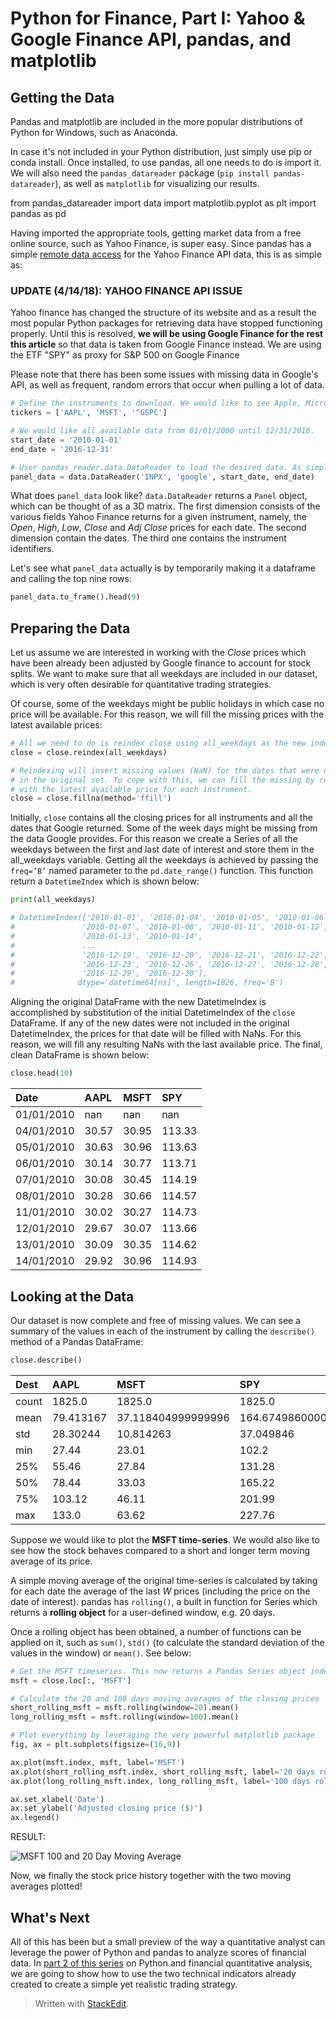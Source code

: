 # Python for Finance, Part I: Yahoo & Google Finance API, pandas, and matplotlib

## Getting the Data

Pandas and matplotlib are included in the more popular distributions of Python for Windows, such as Anaconda.

In case it's not included in your Python distribution, just simply use pip or conda install. Once installed, to use pandas, all one needs to do is import it. We will also need the `pandas_datareader` package \(`pip install pandas-datareader`\), as well as `matplotlib` for visualizing our results.

from pandas\_datareader import data import matplotlib.pyplot as plt import pandas as pd

Having imported the appropriate tools, getting market data from a free online source, such as Yahoo Finance, is super easy. Since pandas has a simple [remote data access](http://pandas-datareader.readthedocs.io/en/latest/remote_data.html#yahoo-finance) for the Yahoo Finance API data, this is as simple as:

### UPDATE \(4/14/18\): YAHOO FINANCE API ISSUE

Yahoo finance has changed the structure of its website and as a result the most popular Python packages for retrieving data have stopped functioning properly. Until this is resolved, **we will be using Google Finance for the rest this article** so that data is taken from Google Finance instead. We are using the ETF "SPY" as proxy for S&P 500 on Google Finance

Please note that there has been some issues with missing data in Google's API, as well as frequent, random errors that occur when pulling a lot of data.

```python
# Define the instruments to download. We would like to see Apple, Microsoft and the S&P500 index.
tickers = ['AAPL', 'MSFT', '^GSPC']

# We would like all available data from 01/01/2000 until 12/31/2016.
start_date = '2010-01-01'
end_date = '2016-12-31'

# User pandas_reader.data.DataReader to load the desired data. As simple as that.
panel_data = data.DataReader('INPX', 'google', start_date, end_date)
```

What does `panel_data` look like? `data.DataReader` returns a `Panel` object, which can be thought of as a 3D matrix. The first dimension consists of the various fields Yahoo Finance returns for a given instrument, namely, the _Open_, _High_, _Low_, _Close_ and _Adj Close_ prices for each date. The second dimension contain the dates. The third one contains the instrument identifiers.

Let's see what `panel_data` actually is by temporarily making it a dataframe and calling the top nine rows:

```python
panel_data.to_frame().head(9)
```

## Preparing the Data

Let us assume we are interested in working with the _Close_ prices which have been already been adjusted by Google finance to account for stock splits. We want to make sure that all weekdays are included in our dataset, which is very often desirable for quantitative trading strategies.

Of course, some of the weekdays might be public holidays in which case no price will be available. For this reason, we will fill the missing prices with the latest available prices:

```python
# All we need to do is reindex close using all_weekdays as the new index
close = close.reindex(all_weekdays)

# Reindexing will insert missing values (NaN) for the dates that were not present
# in the original set. To cope with this, we can fill the missing by replacing them
# with the latest available price for each instrument.
close = close.fillna(method='ffill')
```

Initially, `close` contains all the closing prices for all instruments and all the dates that Google returned. Some of the week days might be missing from the data Google provides. For this reason we create a Series of all the weekdays between the first and last date of interest and store them in the all\_weekdays variable. Getting all the weekdays is achieved by passing the `freq=’B’` named parameter to the `pd.date_range()` function. This function return a `DatetimeIndex` which is shown below:

```python
print(all_weekdays)

# DatetimeIndex(['2010-01-01', '2010-01-04', '2010-01-05', '2010-01-06',
#               '2010-01-07', '2010-01-08', '2010-01-11', '2010-01-12',
#               '2010-01-13', '2010-01-14',
#               ...
#               '2016-12-19', '2016-12-20', '2016-12-21', '2016-12-22',
#               '2016-12-23', '2016-12-26', '2016-12-27', '2016-12-28',
#               '2016-12-29', '2016-12-30'],
#              dtype='datetime64[ns]', length=1826, freq='B')
```

Aligning the original DataFrame with the new DatetimeIndex is accomplished by substitution of the initial DatetimeIndex of the `close` DataFrame. If any of the new dates were not included in the original DatetimeIndex, the prices for that date will be filled with NaNs. For this reason, we will fill any resulting NaNs with the last available price. The final, clean DataFrame is shown below:

```python
close.head(10)
```

| Date | AAPL | MSFT | SPY |
| :--- | :--- | :--- | :--- |
| 01/01/2010 | nan | nan | nan |
| 04/01/2010 | 30.57 | 30.95 | 113.33 |
| 05/01/2010 | 30.63 | 30.96 | 113.63 |
| 06/01/2010 | 30.14 | 30.77 | 113.71 |
| 07/01/2010 | 30.08 | 30.45 | 114.19 |
| 08/01/2010 | 30.28 | 30.66 | 114.57 |
| 11/01/2010 | 30.02 | 30.27 | 114.73 |
| 12/01/2010 | 29.67 | 30.07 | 113.66 |
| 13/01/2010 | 30.09 | 30.35 | 114.62 |
| 14/01/2010 | 29.92 | 30.96 | 114.93 |

## Looking at the Data

Our dataset is now complete and free of missing values. We can see a summary of the values in each of the instrument by calling the `describe()` method of a Pandas DataFrame:

```python
close.describe()
```

| Dest | AAPL | MSFT | SPY |
| :--- | :--- | :--- | :--- |
| count | 1825.0 | 1825.0 | 1825.0 |
| mean | 79.413167 | 37.118404999999996 | 164.67498600000002 |
| std | 28.30244 | 10.814263 | 37.049846 |
| min | 27.44 | 23.01 | 102.2 |
| 25% | 55.46 | 27.84 | 131.28 |
| 50% | 78.44 | 33.03 | 165.22 |
| 75% | 103.12 | 46.11 | 201.99 |
| max | 133.0 | 63.62 | 227.76 |

Suppose we would like to plot the **MSFT time-series**. We would also like to see how the stock behaves compared to a short and longer term moving average of its price.

A simple moving average of the original time-series is calculated by taking for each date the average of the last _W_ prices \(including the price on the date of interest\). pandas has `rolling()`, a built in function for Series which returns a **rolling object** for a user-defined window, e.g. 20 days.

Once a rolling object has been obtained, a number of functions can be applied on it, such as `sum()`, `std()` \(to calculate the standard deviation of the values in the window\) or `mean()`. See below:

```python
# Get the MSFT timeseries. This now returns a Pandas Series object indexed by date.
msft = close.loc[:, 'MSFT']

# Calculate the 20 and 100 days moving averages of the closing prices
short_rolling_msft = msft.rolling(window=20).mean()
long_rolling_msft = msft.rolling(window=100).mean()

# Plot everything by leveraging the very powerful matplotlib package
fig, ax = plt.subplots(figsize=(16,9))

ax.plot(msft.index, msft, label='MSFT')
ax.plot(short_rolling_msft.index, short_rolling_msft, label='20 days rolling')
ax.plot(long_rolling_msft.index, long_rolling_msft, label='100 days rolling')

ax.set_xlabel('Date')
ax.set_ylabel('Adjusted closing price ($)')
ax.legend()
```

RESULT:

![MSFT 100 and 20 Day Moving Average](https://storage.googleapis.com/lds-media/images/msft_100_and_20_day_rolling_average_etHMdst.width-1200.png)

Now, we finally the stock price history together with the two moving averages plotted!

## What's Next

All of this has been but a small preview of the way a quantitative analyst can leverage the power of Python and pandas to analyze scores of financial data. In [part 2 of this series](http://www.learndatasci.com/python-finance-part-2-intro-quantitative-trading-strategies/) on Python and financial quantitative analysis, we are going to show how to use the two technical indicators already created to create a simple yet realistic trading strategy.

> Written with [StackEdit](https://www.learndatasci.com/tutorials/python-finance-part-yahoo-finance-api-pandas-matplotlib/).

